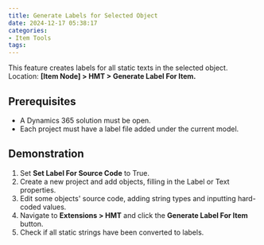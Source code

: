 ```yaml
---
title: Generate Labels for Selected Object
date: 2024-12-17 05:38:17
categories: 
- Item Tools
tags:
---
```


This feature creates labels for all static texts in the selected object. Location: **[Item Node] > HMT > Generate Label For Item.**

## Prerequisites

- A Dynamics 365 solution must be open.
- Each project must have a label file added under the current model.

## Demonstration

1. Set **Set Label For Source Code** to True.
2. Create a new project and add objects, filling in the Label or Text properties.
3. Edit some objects' source code, adding string types and inputting hard-coded values.
4. Navigate to **Extensions > HMT** and click the **Generate Label For Item** button.
5. Check if all static strings have been converted to labels.